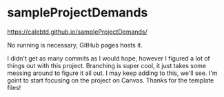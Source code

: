 # sampleProjectDemands

https://calebtd.github.io/sampleProjectDemands/

No running is necessary, GitHub pages hosts it.

I didn't get as many commits as I would hope, however I figured a lot of things out with this project. Branching is super cool, it just takes some messing around to figure it all out.
I may keep adding to this, we'll see. I'm goint to start focusing on the project on Canvas. Thanks for the template files!
